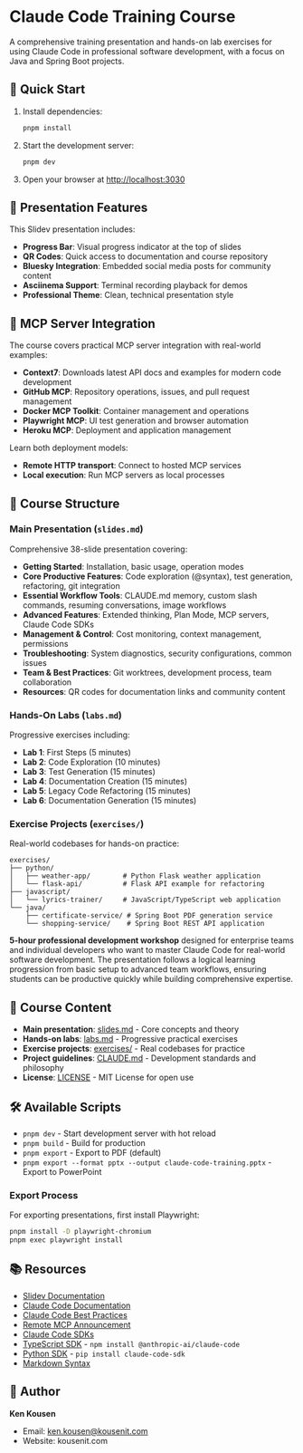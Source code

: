 # Claude Code Training Course

A comprehensive training presentation and hands-on lab exercises for using Claude Code in professional software development, with a focus on Java and Spring Boot projects.

## 🚀 Quick Start

1. Install dependencies:
   ```bash
   pnpm install
   ```

2. Start the development server:
   ```bash
   pnpm dev
   ```

3. Open your browser at <http://localhost:3030>

## 🎨 Presentation Features

This Slidev presentation includes:
- **Progress Bar**: Visual progress indicator at the top of slides
- **QR Codes**: Quick access to documentation and course repository
- **Bluesky Integration**: Embedded social media posts for community content
- **Asciinema Support**: Terminal recording playback for demos
- **Professional Theme**: Clean, technical presentation style

## 🔌 MCP Server Integration

The course covers practical MCP server integration with real-world examples:
- **Context7**: Downloads latest API docs and examples for modern code development
- **GitHub MCP**: Repository operations, issues, and pull request management
- **Docker MCP Toolkit**: Container management and operations
- **Playwright MCP**: UI test generation and browser automation
- **Heroku MCP**: Deployment and application management

Learn both deployment models:
- **Remote HTTP transport**: Connect to hosted MCP services
- **Local execution**: Run MCP servers as local processes

## 📁 Course Structure

### Main Presentation (`slides.md`)
Comprehensive 38-slide presentation covering:
- **Getting Started**: Installation, basic usage, operation modes
- **Core Productive Features**: Code exploration (@syntax), test generation, refactoring, git integration
- **Essential Workflow Tools**: CLAUDE.md memory, custom slash commands, resuming conversations, image workflows
- **Advanced Features**: Extended thinking, Plan Mode, MCP servers, Claude Code SDKs
- **Management & Control**: Cost monitoring, context management, permissions
- **Troubleshooting**: System diagnostics, security configurations, common issues
- **Team & Best Practices**: Git worktrees, development process, team collaboration
- **Resources**: QR codes for documentation links and community content

### Hands-On Labs (`labs.md`)
Progressive exercises including:
- **Lab 1**: First Steps (5 minutes)
- **Lab 2**: Code Exploration (10 minutes)
- **Lab 3**: Test Generation (15 minutes)
- **Lab 4**: Documentation Creation (15 minutes)
- **Lab 5**: Legacy Code Refactoring (15 minutes)
- **Lab 6**: Documentation Generation (15 minutes)

### Exercise Projects (`exercises/`)
Real-world codebases for hands-on practice:
```
exercises/
├── python/
│   ├── weather-app/        # Python Flask weather application
│   └── flask-api/          # Flask API example for refactoring
├── javascript/
│   └── lyrics-trainer/     # JavaScript/TypeScript web application
└── java/
    ├── certificate-service/ # Spring Boot PDF generation service
    └── shopping-service/    # Spring Boot REST API application
```

**5-hour professional development workshop** designed for enterprise teams and individual developers who want to master Claude Code for real-world software development. The presentation follows a logical learning progression from basic setup to advanced team workflows, ensuring students can be productive quickly while building comprehensive expertise.

## 📝 Course Content

- **Main presentation**: [slides.md](./slides.md) - Core concepts and theory
- **Hands-on labs**: [labs.md](./labs.md) - Progressive practical exercises  
- **Exercise projects**: [exercises/](./exercises/) - Real codebases for practice
- **Project guidelines**: [CLAUDE.md](./CLAUDE.md) - Development standards and philosophy
- **License**: [LICENSE](./LICENSE) - MIT License for open use

## 🛠️ Available Scripts

- `pnpm dev` - Start development server with hot reload
- `pnpm build` - Build for production
- `pnpm export` - Export to PDF (default)
- `pnpm export --format pptx --output claude-code-training.pptx` - Export to PowerPoint

### Export Process
For exporting presentations, first install Playwright:
```bash
pnpm install -D playwright-chromium
pnpm exec playwright install
```

## 📚 Resources

- [Slidev Documentation](https://sli.dev/)
- [Claude Code Documentation](https://docs.anthropic.com/en/docs/claude-code/overview)
- [Claude Code Best Practices](https://www.anthropic.com/engineering/claude-code-best-practices)
- [Remote MCP Announcement](https://www.anthropic.com/news/claude-code-remote-mcp)
- [Claude Code SDKs](https://docs.anthropic.com/en/docs/claude-code/sdk)
- [TypeScript SDK](https://www.npmjs.com/package/@anthropic-ai/claude-code) - `npm install @anthropic-ai/claude-code`
- [Python SDK](https://pypi.org/project/claude-code-sdk/) - `pip install claude-code-sdk`
- [Markdown Syntax](https://sli.dev/guide/syntax.html)

## 👤 Author

**Ken Kousen**  
- Email: ken.kousen@kousenit.com
- Website: kousenit.com
